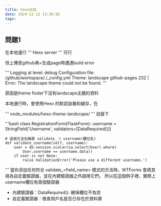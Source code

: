 ```yaml
---
title: hexo日誌
date: 2024-12-12 13:39:58
tags:
---
```

## 問題1
在本地運行
'''
Hexo server 
'''
可行

但上傳至github再=生成page時遭遇build error

'''
Logging at level: debug Configuration file: /github/workspace/./_config.yml Theme: landscape github-pages 232 | Error: The landscape theme could not be found. 
'''

原因是theme floder下沒有landscape主題的資料

本地運行時，會使用Hexo 的默認設置和緩存，在

'''
node_modules/hexo-theme-landscape/
'''
目錄下


'''bash
class RegistrationForm(FlaskForm):
    username = StringField('Username', validators=[DataRequired()])
    
    # 這個方法名稱是 validate_ + username(欄位名)
    def validate_username(self, username):
        user = db.session.scalar(sa.select(User).where(
            User.username == username.data))
        if user is not None:
            raise ValidationError('Please use a different username.')
'''
當你添加任何符合 validate_<field_name> 模式的方法時，WTForms 會將其視為自定義驗證器，並在內建驗證器之外調用它們。
所以在這個例子裡，實際上username欄位有兩個驗證器
- 內建驗證器：DataRequired(): 確保欄位不為空
- 自定義驗證器：檢查用戶名是否已存在於資料庫
